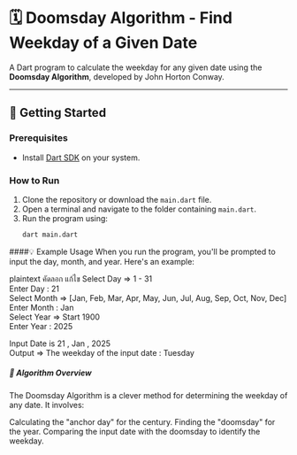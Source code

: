 # 🗓️ Doomsday Algorithm - Find Weekday of a Given Date

A Dart program to calculate the weekday for any given date using the **Doomsday Algorithm**, developed by John Horton Conway.

---

## 🚀 Getting Started

### Prerequisites
- Install [Dart SDK](https://dart.dev/get-dart) on your system.

### How to Run
1. Clone the repository or download the `main.dart` file.
2. Open a terminal and navigate to the folder containing `main.dart`.
3. Run the program using:
   ```bash
   dart main.dart

####💡 Example Usage
When you run the program, you'll be prompted to input the day, month, and year. Here's an example:

plaintext
คัดลอก
แก้ไข
Select Day => 1 - 31  
Enter Day : 
  21  
Select Month => [Jan, Feb, Mar, Apr, May, Jun, Jul, Aug, Sep, Oct, Nov, Dec]  
Enter Month : 
  Jan  
Select Year => Start 1900  
Enter Year : 
  2025  

Input Date is 21 , Jan , 2025  
Output => The weekday of the input date : Tuesday  

##### 🧠 Algorithm Overview
The Doomsday Algorithm is a clever method for determining the weekday of any date. It involves:

Calculating the "anchor day" for the century.
Finding the "doomsday" for the year.
Comparing the input date with the doomsday to identify the weekday.
